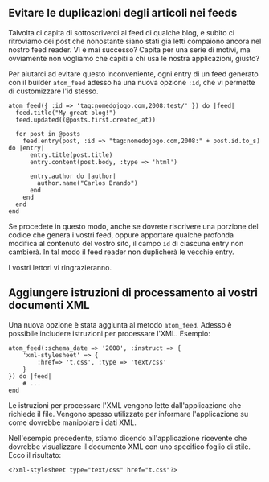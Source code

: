 ## Evitare le duplicazioni degli articoli nei feeds

Talvolta ci capita di sottoscriverci ai feed di qualche blog, e subito ci ritroviamo dei post che nonostante siano stati già letti compaiono ancora nel nostro feed reader. Vi è mai successo? Capita per una serie di motivi, ma ovviamente non vogliamo che capiti a chi usa le nostra applicazioni, giusto?

Per aiutarci ad evitare questo inconveniente, ogni entry di un feed generato con il builder `atom_feed` adesso ha una nuova opzione `:id`, che vi permette di customizzare l'id stesso.

	atom_feed({ :id => 'tag:nomedojogo.com,2008:test/' }) do |feed|
	  feed.title("My great blog!")
	  feed.updated((@posts.first.created_at))

	  for post in @posts
	    feed.entry(post, :id => "tag:nomedojogo.com,2008:" + post.id.to_s) do |entry|
	      entry.title(post.title)
	      entry.content(post.body, :type => 'html')

	      entry.author do |author|
	        author.name("Carlos Brando")
	      end
	    end
	  end
	end

Se procedete in questo modo, anche se dovrete riscrivere una porzione del codice che genera i vostri feed, oppure apportare qualche profonda modifica al contenuto del vostro sito, il campo `id` di ciascuna entry non cambierà. In tal modo il feed reader non duplicherà le vecchie entry.

I vostri lettori vi ringrazieranno.

## Aggiungere istruzioni di processamento ai vostri documenti XML

Una nuova opzione è stata aggiunta al metodo `atom_feed`. Adesso è possibile includere istruzioni per processare l'XML. Esempio:

	atom_feed(:schema_date => '2008', :instruct => {
		'xml-stylesheet' => {
			:href=> 't.css', :type => 'text/css'
		}
	}) do |feed|
		# ...
	end

Le istruzioni per processare l'XML vengono lette dall'applicazione che richiede il file. Vengono spesso utilizzate per informare l'applicazione su come dovrebbe manipolare i dati XML.

Nell'esempio precedente, stiamo dicendo all'applicazione ricevente che dovrebbe visualizzare il documento XML con uno specifico foglio di stile. Ecco il risultato:

	<?xml-stylesheet type="text/css" href="t.css"?>
	
	
